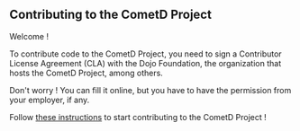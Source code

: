 ## Contributing to the CometD Project ##

Welcome !

To contribute code to the CometD Project, you need to sign a
Contributor License Agreement (CLA) with the Dojo Foundation,
the organization that hosts the CometD Project, among others.

Don't worry ! You can fill it online, but you have to have the
permission from your employer, if any.

Follow [these instructions](http://docs.cometd.org/3/reference/#_contribute)
to start contributing to the CometD Project !
